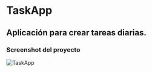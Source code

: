 # TaskApp

## Aplicación para crear tareas diarias.

### Screenshot del proyecto

![TaskApp](../src/screenshot/task.jpg "TaskApp")